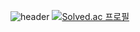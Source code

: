 
![header](https://capsule-render.vercel.app/api?type=transparent&text=Welcome_to_Jisu_github&animation=fadeIn&fontSize=40&animation=fadeIn&fontColor=F67280)
[![Solved.ac
프로필](http://mazassumnida.wtf/api/v2/generate_badge?boj={wltnjeon0119})](https://solved.ac/{wltnjeon0119})

<!--
**Jeon-jisu/Jeon-jisu** is a ✨ _special_ ✨ repository because its `README.md` (this file) appears on your GitHub profile.

Here are some ideas to get you started:

- 🔭 I’m currently working on ...
- 🌱 I’m currently learning ...
- 👯 I’m looking to collaborate on ...
- 🤔 I’m looking for help with ...
- 💬 Ask me about ...
- 📫 How to reach me: ...
- 😄 Pronouns: ...
- ⚡ Fun fact: ...
-->
